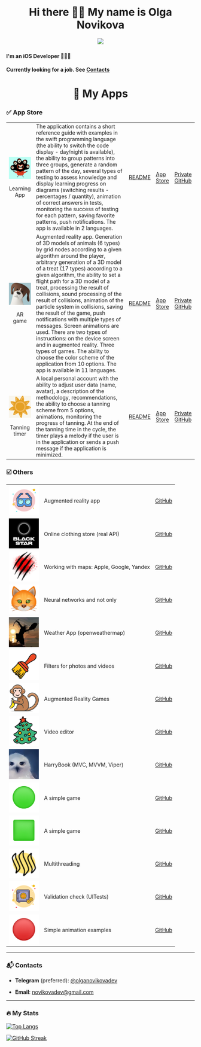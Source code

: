 <h1 align="center"> Hi there 👋🏼 My name is Olga Novikova </h1>


<div id="header" align="center">
  <img src="https://media.giphy.com/media/3ov9k1173PdfJWRsoE/giphy.gif" width="200"/>
</div>

#### I'm an iOS Developer 👩🏻‍💻

#### Currently looking for a job. See [Contacts](#contacts)

<h1 align="center"> 📱 My Apps </h1>

### ✅  App Store
<table>
    <tr>
      <td align="center">
       <img src="https://github.com/NovikovaOlga/novikovaolga/blob/main/App_appstore/Patterns/pattern_iconApp.png" width="80"> </p>
  Learning App </td>
      <td> The application contains a short reference guide with examples in the swift programming language (the ability to switch the code display - day/night is available), the ability to group patterns into three groups, generate a random pattern of the day, several types of testing to assess knowledge and display learning progress on diagrams (switching results - percentages / quantity), animation of correct answers in tests, monitoring the success of testing for each pattern, saving favorite patterns, push notifications. The app is available in 2 languages. </td>
      <td> <a href="https://github.com/NovikovaOlga/novikovaolga/blob/main/App_appstore/Patterns/README_patterns.md"> README </a> </td>
      <td> <a href="https://apps.apple.com/us/app/design-patterns-the-beginning/id6445992650"> App Store </a></td>
      <td> <a href="https://github.com/NovikovaOlga/Patterns_AppStore">Private GitHub</a></td>
     </tr> 
   <td align="center">
     <img src="https://github.com/NovikovaOlga/novikovaolga/blob/main/App_appstore/BigParty/bigParty_iconApp.png" width="80"> </p>
     AR game</td>
      <td> Augmented reality app. Generation of 3D models of animals (6 types) by grid nodes according to a given algorithm around the player, arbitrary generation of a 3D model of a treat (17 types) according to a given algorithm, the ability to set a flight path for a 3D model of a treat, processing the result of collisions, sound processing of the result of collisions, animation of the particle system in collisions, saving the result of the game, push notifications with multiple types of messages. Screen animations are used. There are two types of instructions: on the device screen and in augmented reality. Three types of games. The ability to choose the color scheme of the application from 10 options. The app is available in 11 languages. </td>
      <td> <a href="https://github.com/NovikovaOlga/novikovaolga/blob/main/App_appstore/BigParty/README_bigparty.md"> README </a></td>
      <td> <a href="https://apps.apple.com/us/app/big-party-ar-игра/id6443662796">App Store</a></td>
      <td> <a href="https://github.com/NovikovaOlga/BigParty_AppStore">Private GitHub</a></td>
    </tr>
 <td align="center">
  <img src="https://github.com/NovikovaOlga/novikovaolga/blob/main/App_appstore/SunTimer/sunTimer_iconApp.png" width="80"> </p>
  Tanning timer </td>
      <td> A local personal account with the ability to adjust user data (name, avatar), a description of the methodology, recommendations, the ability to choose a tanning scheme from 5 options, animations, monitoring the progress of tanning. At the end of the tanning time in the cycle, the timer plays a melody if the user is in the application or sends a push message if the application is minimized. </td>
      <td> <a href="https://github.com/NovikovaOlga/novikovaolga/blob/main/App_appstore/SunTimer/README_suntimer.md"> README</a></td>
      <td> <a href="https://apps.apple.com/us/app/sun-timer/id1636716597">App Store</a></td>
      <td> <a href="https://github.com/NovikovaOlga/SunTimer_AppStore">Private GitHub</a></td>
    </tr>
</table>

### ☑️ Others
<table>
    <tr>
   <td><img src="https://github.com/NovikovaOlga/novikovaolga/blob/main/Other/Mask/icon.png" width="80px"></td>
      <td> Augmented reality app </td>
      <td> <a href="https://github.com/NovikovaOlga/Mask">GitHub</a></td>
    </tr>
     <td><img src="https://github.com/NovikovaOlga/novikovaolga/blob/main/Other/Blackstarwear/icon.jpg" width="80px"></td>
      <td> Online clothing store (real API) </td>
      <td> <a href="https://github.com/NovikovaOlga/BlackStarWearShop">GitHub</a></td>
    </tr>
     <td><img src="https://github.com/NovikovaOlga/novikovaolga/blob/main/Other/Maps/zombiIcon.png" width="80px"></td>
      <td> Working with maps: Apple, Google, Yandex </td>
      <td> <a href="https://github.com/NovikovaOlga/Maps">GitHub</a></td>
    </tr>
      <td><img src="https://github.com/NovikovaOlga/novikovaolga/blob/main/Other/CatFaceLine/icon.png" width="80px"></td>
      <td> Neural networks and not only </td>
      <td> <a href="https://github.com/NovikovaOlga/CatFaceLine">GitHub</a></td>
    </tr>
     <td><img src="https://github.com/NovikovaOlga/novikovaolga/blob/main/Other/Weather/icon.jpeg" width="80px"></td>
      <td> Weather App (openweathermap) </td>
      <td> <a href="https://github.com/NovikovaOlga/Weather">GitHub</a></td>
    </tr>
      <td><img src="https://github.com/NovikovaOlga/novikovaolga/blob/main/Other/PhotoFilters/icon.png" width="80px"></td>
      <td> Filters for photos and videos </td>
      <td> <a href="https://github.com/NovikovaOlga/PhotoFilters">GitHub</a></td>
    </tr>
     <td><img src="https://github.com/NovikovaOlga/novikovaolga/blob/main/Other/ARgame/icon.png" width="80px"></td>
      <td> Augmented Reality Games </td>
      <td> <a href="https://github.com/NovikovaOlga/ARgame">GitHub</a></td>
    </tr>
     <td><img src="https://github.com/NovikovaOlga/novikovaolga/blob/main/Other/VideoEditor/icon.png" width="80px"></td>
      <td> Video editor </td>
      <td> <a href="https://github.com/NovikovaOlga/VideoEditor">GitHub</a></td>
    </tr>  
     <td><img src="https://github.com/NovikovaOlga/novikovaolga/blob/main/Other/HarryBook/icon.jpg" width="80px"></td>
      <td> HarryBook (MVC, MVVM, Viper) </td>
      <td> <a href="https://github.com/NovikovaOlga/HarryBook">GitHub</a></td>
    </tr>   
     <td><img src="https://github.com/NovikovaOlga/novikovaolga/blob/main/Other/Game1/icon.png" width="80px"></td>
      <td> A simple game </td>
      <td> <a href="https://github.com/NovikovaOlga/Game1">GitHub</a></td>
    </tr>  
     <td><img src="https://github.com/NovikovaOlga/novikovaolga/blob/main/Other/Game2/icon.png" width="80px"></td>
      <td> A simple game </td>
      <td> <a href="https://github.com/NovikovaOlga/Game2">GitHub</a></td>
    </tr>  
      <td><img src="https://github.com/NovikovaOlga/novikovaolga/blob/main/Other/AsyncSync/icon.png" width="80px"></td>
      <td> Multithreading </td>
      <td> <a href="https://github.com/NovikovaOlga/AsyncSync">GitHub</a></td>
    </tr>  
      <td><img src="https://github.com/NovikovaOlga/novikovaolga/blob/main/Other/LoginPassword/icon.png" width="80px"></td>
      <td> Validation check (UITests) </td>
      <td> <a href="https://github.com/NovikovaOlga/LoginPassword">GitHub</a></td>
    </tr>
    <td><img src="https://github.com/NovikovaOlga/novikovaolga/blob/main/Other/Animation/icon.png" width="80px"></td>
      <td> Simple animation examples </td>
      <td> <a href="https://github.com/NovikovaOlga/Animation">GitHub</a></td>
    </tr>
</table>

---

### 📬 Contacts

- **Telegram** (preferred): [@olganovikovadev](https://t.me/olganovikovadev)

- **Email**: [novikovadev@gmail.com](mailto:novikovadev@gmail.com)

---

### 🔥 My Stats

[![Top Langs](https://github-readme-stats.vercel.app/api/top-langs/?username=NovikovaOlga&layout=compact&theme=vision-friendly-dark)](https://github.com/anuraghazra/github-readme-stats)

[![GitHub Streak](http://github-readme-streak-stats.herokuapp.com?user=NovikovaOlga&theme=highcontrast&border_radius=4&mode=weekly)](https://git.io/streak-stats)
